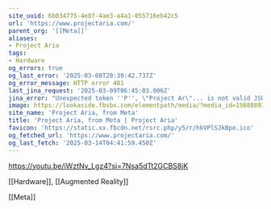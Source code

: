 ```yaml
---
site_uuid: 6b034775-4e8f-4ae3-a4a1-055716eb42c5
url: 'https://www.projectaria.com/'
parent_org: '[[Meta]]'
aliases:
- Project Aria
tags:
- Hardware
og_errors: true
og_last_error: '2025-03-08T20:39:42.737Z'
og_error_message: HTTP error 401
last_jina_request: '2025-03-09T06:45:03.006Z'
jina_error: "Unexpected token ''P'', \"Project Ar\"... is not valid JSON"
image: https://lookaside.fbsbx.com/elementpath/media/?media_id=156888933607258&version=1741885842
site_name: 'Project Aria, from Meta'
title: 'Project Aria, from Meta | Project Aria'
favicon: 'https://static.xx.fbcdn.net/rsrc.php/y5/r/hkVPlSJkBpe.ico'
og_fetched_url: 'https://www.projectaria.com/'
og_last_fetch: '2025-03-14T04:41:59.450Z'
---
```


https://youtu.be/iWztNv_Lgz4?si=7Nsa5dTt2GCBS8jK

[[Hardware]], [[Augmented Reality]]


[[Meta]]
